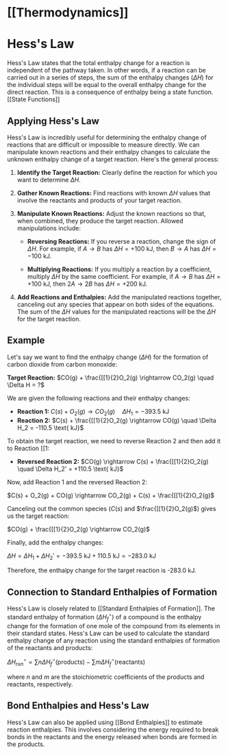 # [[Thermodynamics]]
# Hess's Law 
Hess's Law states that the total enthalpy change for a reaction is independent of the pathway taken.  In other words, if a reaction can be carried out in a series of steps, the sum of the enthalpy changes ($\Delta H$) for the individual steps will be equal to the overall enthalpy change for the direct reaction. This is a consequence of enthalpy being a state function. [[State Functions]]

## Applying Hess's Law

Hess's Law is incredibly useful for determining the enthalpy change of reactions that are difficult or impossible to measure directly. We can manipulate known reactions and their enthalpy changes to calculate the unknown enthalpy change of a target reaction.  Here's the general process:

1. **Identify the Target Reaction:** Clearly define the reaction for which you want to determine $\Delta H$.

2. **Gather Known Reactions:** Find reactions with known $\Delta H$ values that involve the reactants and products of your target reaction.

3. **Manipulate Known Reactions:**  Adjust the known reactions so that, when combined, they produce the target reaction.  Allowed manipulations include:

    * **Reversing Reactions:** If you reverse a reaction, change the sign of $\Delta H$.  For example, if $A \rightarrow B$ has $\Delta H = +100 \text{ kJ}$, then $B \rightarrow A$ has $\Delta H = -100 \text{ kJ}$.

    * **Multiplying Reactions:** If you multiply a reaction by a coefficient, multiply $\Delta H$ by the same coefficient. For example, if $A \rightarrow B$ has $\Delta H = +100 \text{ kJ}$, then $2A \rightarrow 2B$ has $\Delta H = +200 \text{ kJ}$.

4. **Add Reactions and Enthalpies:** Add the manipulated reactions together, canceling out any species that appear on both sides of the equations.  The sum of the $\Delta H$ values for the manipulated reactions will be the $\Delta H$ for the target reaction.

## Example

Let's say we want to find the enthalpy change ($\Delta H$) for the formation of carbon dioxide from carbon monoxide:

**Target Reaction:** $CO(g) + \frac{[[1}{2}O_2(g) \rightarrow CO_2(g) \quad \Delta H = ?$

We are given the following reactions and their enthalpy changes:

* **Reaction 1:** $C(s) + O_2(g) \rightarrow CO_2(g) \quad \Delta H_1 = -393.5 \text{ kJ}$
* **Reaction 2:** $C(s) + \frac{[[1}{2}O_2(g) \rightarrow CO(g) \quad \Delta H_2 = -110.5 \text{ kJ}$

To obtain the target reaction, we need to reverse Reaction 2 and then add it to Reaction [[1:

* **Reversed Reaction 2:** $CO(g) \rightarrow C(s) + \frac{[[1}{2}O_2(g) \quad \Delta H_2' = +110.5 \text{ kJ}$

Now, add Reaction 1 and the reversed Reaction 2:

$C(s) + O_2(g) + CO(g) \rightarrow CO_2(g) + C(s) + \frac{[[1}{2}O_2(g)$

Canceling out the common species ($C(s)$ and $\frac{[[1}{2}O_2(g)$) gives us the target reaction:

$CO(g) + \frac{[[1}{2}O_2(g) \rightarrow CO_2(g)$

Finally, add the enthalpy changes:

$\Delta H = \Delta H_1 + \Delta H_2' = -393.5 \text{ kJ} + 110.5 \text{ kJ} = -283.0 \text{ kJ}$

Therefore, the enthalpy change for the target reaction is -283.0 kJ.


## Connection to Standard Enthalpies of Formation

Hess's Law is closely related to [[Standard Enthalpies of Formation]].  The standard enthalpy of formation ($\Delta H_f^\circ$) of a compound is the enthalpy change for the formation of one mole of the compound from its elements in their standard states.  Hess's Law can be used to calculate the standard enthalpy change of any reaction using the standard enthalpies of formation of the reactants and products:

$\Delta H^\circ_{rxn} = \sum n\Delta H_f^\circ (\text{products}) - \sum m\Delta H_f^\circ (\text{reactants})$

where *n* and *m* are the stoichiometric coefficients of the products and reactants, respectively.


## Bond Enthalpies and Hess's Law

Hess's Law can also be applied using [[Bond Enthalpies]] to estimate reaction enthalpies.  This involves considering the energy required to break bonds in the reactants and the energy released when bonds are formed in the products.
